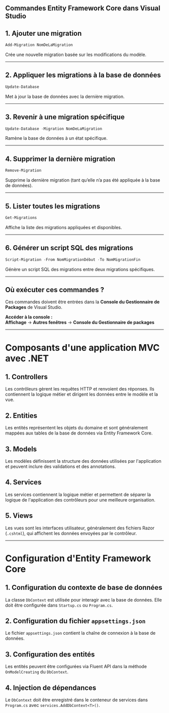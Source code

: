 
## Commandes Entity Framework Core dans Visual Studio

## 1. Ajouter une migration
```powershell
Add-Migration NomDeLaMigration
```
Crée une nouvelle migration basée sur les modifications du modèle.

---

## 2. Appliquer les migrations à la base de données
```powershell
Update-Database
```
Met à jour la base de données avec la dernière migration.

---

## 3. Revenir à une migration spécifique
```powershell
Update-Database -Migration NomDeLaMigration
```
Ramène la base de données à un état spécifique.

---

## 4. Supprimer la dernière migration
```powershell
Remove-Migration
```
Supprime la dernière migration (tant qu’elle n’a pas été appliquée à la base de données).

---

## 5. Lister toutes les migrations
```powershell
Get-Migrations
```
Affiche la liste des migrations appliquées et disponibles.

---

## 6. Générer un script SQL des migrations
```powershell
Script-Migration -From NomMigrationDébut -To NomMigrationFin
```
Génère un script SQL des migrations entre deux migrations spécifiques.

---

## Où exécuter ces commandes ?
Ces commandes doivent être entrées dans la **Console du Gestionnaire de Packages** de Visual Studio.

**Accéder à la console :**  
**Affichage** → **Autres fenêtres** → **Console du Gestionnaire de packages**

---

# Composants d'une application MVC avec .NET

## 1. **Controllers**
Les contrôleurs gèrent les requêtes HTTP et renvoient des réponses. Ils contiennent la logique métier et dirigent les données entre le modèle et la vue.

## 2. **Entities**
Les entités représentent les objets du domaine et sont généralement mappées aux tables de la base de données via Entity Framework Core.

## 3. **Models**
Les modèles définissent la structure des données utilisées par l'application et peuvent inclure des validations et des annotations.

## 4. **Services**
Les services contiennent la logique métier et permettent de séparer la logique de l'application des contrôleurs pour une meilleure organisation.

## 5. **Views**
Les vues sont les interfaces utilisateur, généralement des fichiers Razor (`.cshtml`), qui affichent les données envoyées par le contrôleur.

---

# Configuration d'Entity Framework Core

## 1. **Configuration du contexte de base de données**
La classe `DbContext` est utilisée pour interagir avec la base de données. Elle doit être configurée dans `Startup.cs` ou `Program.cs`.

## 2. **Configuration du fichier `appsettings.json`**
Le fichier `appsettings.json` contient la chaîne de connexion à la base de données.

## 3. **Configuration des entités**
Les entités peuvent être configurées via Fluent API dans la méthode `OnModelCreating` du `DbContext`.

## 4. **Injection de dépendances**
Le `DbContext` doit être enregistré dans le conteneur de services dans `Program.cs` avec `services.AddDbContext<T>()`.

